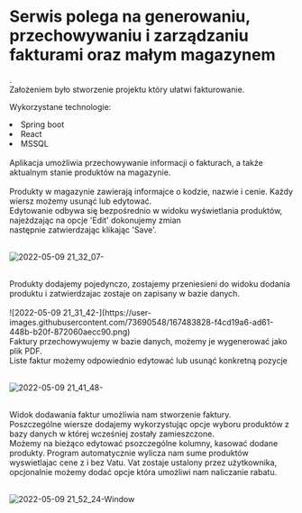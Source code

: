 <h1>Serwis polega na generowaniu, przechowywaniu i zarządzaniu fakturami oraz małym magazynem </h1>.<br>
Założeniem było stworzenie projektu który ułatwi fakturowanie.

Wykorzystane technologie:
<li>Spring boot</li>
<li>React</li>
<li>MSSQL</li>
<br>
Aplikacja umożliwia przechowywanie informacji o fakturach, a także aktualnym stanie produktów na magazynie.<br>
<br>
Produkty w magazynie zawierają informajce o kodzie, nazwie i cenie. Każdy wiersz możemy usunąć lub edytować. <br>
Edytowanie odbywa się bezpośrednio w widoku wyświetlania produktów, najeżdzając na opcje 'Edit' dokonujemy zmian <br>
następnie zatwierdzając klikając 'Save'.<br>
<br>

![2022-05-09 21_32_07-](https://user-images.githubusercontent.com/73690548/167483918-70c3b4f2-6d83-4365-a61b-3f0ac2e1eafa.png)

<br>
Produkty dodajemy pojedynczo, zostajemy przeniesieni do widoku dodania produktu i zatwierdzajac zostaje on zapisany w bazie danych.<br>
<br>
![2022-05-09 21_31_42-](https://user-images.githubusercontent.com/73690548/167483828-f4cd19a6-ad61-448b-b20f-872060aecc90.png)

<br>
Faktury przechowywujemy w bazie danych, możemy je wygenerować jako plik PDF.<br>
Liste faktur możemy odpowiednio edytować lub usunąć konkretną pozycje<br>
<br>

![2022-05-09 21_41_48-](https://user-images.githubusercontent.com/73690548/167485313-5ebe9810-00f5-4e40-acbd-bd10c7dcca64.png)

<br>
Widok dodawania faktur umożliwia nam stworzenie faktury. <br>
Poszczególne wiersze dodajemy wykorzystując opcje wyboru produktów z bazy danych w której wcześniej zostały zamieszczone. <br>
Możemy na bieżąco edytować psozczególne kolumny, kasować dodane produkty. Program automatycznie wylicza nam sume produktów <br>
wyswietlajac cene z i bez Vatu. Vat zostaje ustalony przez użytkownika, opcjonalnie możemy dodać opcje która umożliwi nam naliczanie rabatu.<br>
<br>

![2022-05-09 21_52_24-Window](https://user-images.githubusercontent.com/73690548/167486915-58069e08-1d37-4a2b-9ffc-600531619b98.png)
